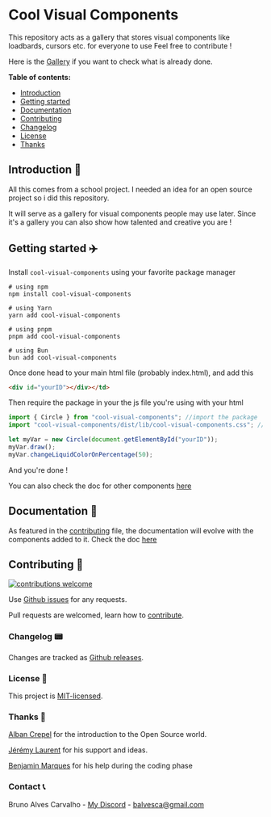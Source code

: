 # Cool Visual Components

This repository acts as a gallery that stores visual components like loadbards, cursors etc. for everyone to use
Feel free to contribute !

Here is the [Gallery](https://cool-visual-components.vercel.app/) if you want to check what is already done.

**Table of contents:**

- [Introduction](#introduction)
- [Getting started](#getting-started)
- [Documentation](#documentation)
- [Contributing](#contributing)
- [Changelog](#changelog)
- [License](#license)
- [Thanks](#thanks)

## Introduction :pizza:

All this comes from a school project. I needed an idea for an open source project so i did this repository.

It will serve as a gallery for visual components people may use later. Since it's a gallery you can also show how talented and creative you are !

## Getting started :airplane:

Install `cool-visual-components` using your favorite package manager

```shell
# using npm
npm install cool-visual-components

# using Yarn
yarn add cool-visual-components

# using pnpm
pnpm add cool-visual-components

# using Bun
bun add cool-visual-components
```

Once done head to your main html file (probably index.html), and add this

```html
<div id="yourID"></div></td>
```

Then require the package in your the js file you're using with your html

```js
import { Circle } from "cool-visual-components"; //import the package
import "cool-visual-components/dist/lib/cool-visual-components.css"; //import the style

let myVar = new Circle(document.getElementById("yourID"));
myVar.draw();
myVar.changeLiquidColorOnPercentage(50);
```

And you're done !

You can also check the doc for other components [here](./doc/componentDoc.md)

## Documentation :green_book:

As featured in the [contributing](https://github.com/Keyto-Shouko/cool-visual-components/blob/main/.github/CONTRIBUTING.md) file, the documentation will evolve with the components added to it.
Check the doc [here](https://github.com/Keyto-Shouko/cool-visual-components/blob/main/doc/componentDoc.md#circle-with-wave-effect)

## Contributing :hammer:

[![contributions welcome](https://img.shields.io/badge/contributions-welcome-brightgreen.svg?style=flat)](https://github.com/Keyto-Shouko/cool-visual-components/issues)

Use [Github issues](https://github.com/Keyto-Shouko/cool-visual-components/issues) for any requests.

Pull requests are welcomed, learn how to [contribute](https://github.com/Keyto-Shouko/cool-visual-components/blob/main/.github/CONTRIBUTING.md).

### Changelog :pager:

Changes are tracked as [Github releases](https://github.com/Keyto-Shouko/cool-visual-components/releases).

### License :scroll:

This project is [MIT-licensed](./LICENSE).

### Thanks :blue_heart:

[Alban Crepel](https://github.com/AlbanCrepel) for the introduction to the Open Source world.

[Jérémy Laurent](https://github.com/PoulpY2K) for his support and ideas.

[Benjamin Marques](https://github.com/Benji22ben) for his help during the coding phase

[Gallery]: https://cool-visual-components.vercel.app/
[README.md]: https://github.com/Keyto-Shouko/cool-visual-components/blob/main/README.md
[issue]: https://github.com/Keyto-Shouko/cool-visual-components/issues
[pull request]: https://github.com/Keyto-Shouko/cool-visual-components/pulls

### Contact :telephone_receiver:

Bruno Alves Carvalho - [My Discord](https://discord.com/users/277771946421125120) - [balvesca@gmail.com](mailto:balvesca@gmail.com)
